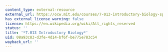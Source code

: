 ```yaml
---
content_type: external-resource
external_url: https://ocw.mit.edu/courses/7-013-introductory-biology-spring-2018/
has_external_license_warning: false
license: https://en.wikipedia.org/wiki/All_rights_reserved
status: ''
title: '*7.013 Introductory Biology*'
uid: 08a93c83-d3fe-4d14-bf6f-be775e783c54
wayback_url: ''
---
```


